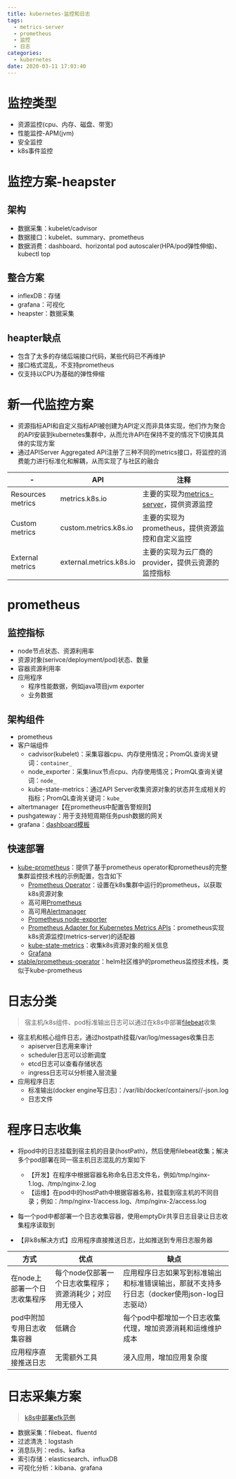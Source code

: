 ```yaml
---
title: kubernetes-监控和日志
tags:
  - metrics-server
  - prometheus
  - 监控
  - 日志
categories:
  - kubernetes
date: 2020-03-11 17:03:40
---
```


# 监控类型
* 资源监控(cpu、内存、磁盘、带宽)
* 性能监控-APM(jvm)
* 安全监控
* k8s事件监控

# 监控方案-heapster
## 架构
* 数据采集：kubelet/cadvisor
* 数据接口：kubelet、summary、prometheus
* 数据消费：dashboard、horizontal pod autoscaler(HPA/pod弹性伸缩)、kubectl top

## 整合方案
* inflexDB：存储
* grafana：可视化
* heapster：数据采集

## heapter缺点
* 包含了太多的存储后端接口代码，某些代码已不再维护
* 接口格式混乱，不支持prometheus
* 仅支持以CPU为基础的弹性伸缩

# 新一代监控方案
* 资源指标API和自定义指标API被创建为API定义而非具体实现，他们作为聚合的API安装到kubernetes集群中，从而允许API在保持不变的情况下切换其具体的实现方案
* 通过APIServer Aggregated API注册了三种不同的metrics接口，将监控的消费能力进行标准化和解耦，从而实现了与社区的融合 

| -                 | API                     | 注释                                                         |
| ----------------- | ----------------------- | ------------------------------------------------------------ |
| Resources metrics | metrics.k8s.io          | 主要的实现为[metrics-server](https://github.com/kubernetes-sigs/metrics-server)，提供资源监控 |
| Custom metrics    | custom.metrics.k8s.io   | 主要的实现为prometheus，提供资源监控和自定义监控             |
| External metrics  | external.metrics.k8s.io | 主要的实现为云厂商的provider，提供云资源的监控指标           |

# prometheus

## 监控指标

* node节点状态、资源利用率
* 资源对象(serivce/deployment/pod)状态、数量
* 容器资源利用率
* 应用程序
  * 程序性能数据，例如java项目jvm exporter
  * 业务数据

## 架构组件

* prometheus
* 客户端组件
  * cadvisor(kubelet)：采集容器cpu、内存使用情况；PromQL查询关键词：`container_`
  * node_exporter：采集linux节点cpu、内存使用情况；PromQL查询关键词：`node_`
  * kube-state-metrics：通过API Server收集资源对象的状态并生成相关的指标；PromQL查询关键词：`kube_`
* altertmanager【在prometheus中配置告警规则】
* pushgateway：用于支持短周期任务push数据的网关
* grafana：[dashboard模板](https://grafana.com/grafana/dashboards)

## 快速部署

* [kube-prometheus](https://github.com/coreos/kube-prometheus)：提供了基于prometheus operator和prometheus的完整集群监控技术栈的示例配置，包含如下
  * [Prometheus Operator](https://github.com/coreos/prometheus-operator)：设置在k8s集群中运行的prometheus，以获取k8s资源对象
  * 高可用[Prometheus](https://prometheus.io/)
  * 高可用[Alertmanager](https://github.com/prometheus/alertmanager)
  * [Prometheus node-exporter](https://github.com/prometheus/node_exporter)
  * [Prometheus Adapter for Kubernetes Metrics APIs](https://github.com/DirectXMan12/k8s-prometheus-adapter)：prometheus实现k8s资源监控(metrics-server)的适配器
  * [kube-state-metrics](https://github.com/kubernetes/kube-state-metrics)：收集k8s资源对象的相关信息
  * [Grafana](https://grafana.com/)
* [stable/prometheus-operator](https://github.com/helm/charts/tree/master/stable/prometheus-operator)：helm社区维护的prometheus监控技术栈，类似于kube-prometheus

# 日志分类

> 宿主机/k8s组件、pod标准输出日志可以通过在k8s中部署[filebeat](https://github.com/elastic/beats/blob/master/deploy/kubernetes/filebeat-kubernetes.yaml)收集

* 宿主机和核心组件日志，通过hostpath挂载/var/log/messages收集日志
    - apiserver日志用来审计
    - scheduler日志可以诊断调度
    - etcd日志可以查看存储状态
    - ingress日志可以分析接入层流量
* 应用程序日志
    * 标准输出(docker engine写日志)：/var/lib/docker/containers/<Container-id>/<container-id>-json.log
    * 日志文件

# 程序日志收集

* 将pod中的日志挂载到宿主机的目录(hostPath)，然后使用filebeat收集；解决多个pod部署在同一宿主机日志混乱的方案如下
  * 【开发】在程序中根据容器名称命名日志文件名，例如/tmp/nginx-1.log、/tmp/nginx-2.log
  * 【运维】在pod中的hostPath中根据容器名称，挂载到宿主机的不同目录；例如：/tmp/nginx-1/access.log、/tmp/nginx-2/access.log

* 每一个pod中都部署一个日志收集容器，使用emptyDir共享日志目录让日志收集程序读取到
* 【非k8s解决方式】应用程序直接推送日志，比如推送到专用日志服务器

| 方式                         | 优点                                                     | 缺点                                                         |
| ---------------------------- | -------------------------------------------------------- | ------------------------------------------------------------ |
| 在node上部署一个日志收集程序 | 每个node仅部署一个日志收集程序；资源消耗少；对应用无侵入 | 应用程序日志如果写到标准输出和标准错误输出，那就不支持多行日志（docker使用json-log日志驱动） |
| pod中附加专用日志收集容器    | 低耦合                                                   | 每个pod中都增加一个日志收集代理，增加资源消耗和运维维护成本  |
| 应用程序直接推送日志         | 无需额外工具                                             | 浸入应用，增加应用复杂度                                     |

# 日志采集方案

> [k8s中部署efk范例](https://github.com/simple0426/sysadm/tree/master/kubernetes/elk)

* 数据采集：filebeat、fluentd
* 过滤清洗：logstash
* 消息队列：redis、kafka
* 索引存储：elasticsearch、influxDB
* 可视化分析：kibana、grafana

